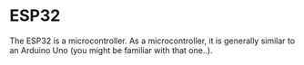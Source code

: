 # ESP32

The ESP32 is a microcontroller. As a microcontroller, it is generally similar to an Arduino Uno (you might be familiar with that one..).  
